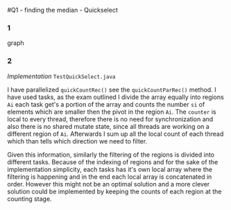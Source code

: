 #Q1 - finding the median - Quickselect

### 1

graph


### 2

*Implementation* ```TestQuickSelect.java```

I have parallelized ```quickCountRec()```  see the ```quickCountParRec()``` method.
I have used tasks, as the exam outlined I divide the array equally into regions ```Ai```
each task get's a portion of the array and counts the number ```si``` of elements which
are smaller then the pivot in the region ```Ai```. The ```counter``` is local to every thread,
therefore there is no need for synchronization and also there is no shared mutate state,
since all threads are working on a different region of ```Ai```. Afterwards I sum up all the
local count of each thread which than tells which direction we need to filter.

Given this information, similarly the filtering of the regions is divided into different tasks.
Because of the indexing of regions and for the sake of the implementation simplicity, each
tasks has it's own local array where the filtering is happening and in the end each local
array is concatenated in order. However this might not be an optimal solution and a more clever
solution could be implemented by keeping the counts of each region at the counting stage.
